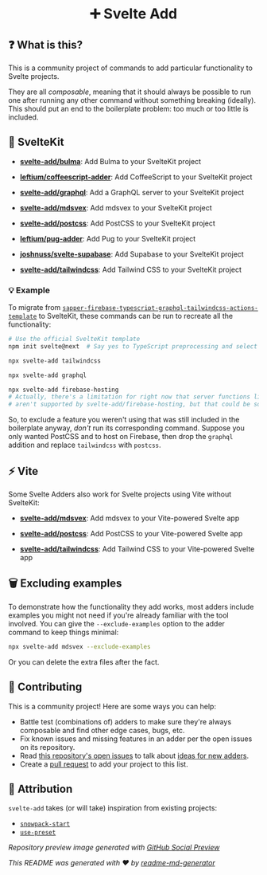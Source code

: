 <h1 align="center">➕ Svelte Add</h1>

## ❓ What is this?

This is a community project of commands to add particular functionality to Svelte projects.

They are all _composable_, meaning that it should always be possible to run one after running any other command without something breaking (ideally). This should put an end to the boilerplate problem: too much or too little is included.

## 🧰 SvelteKit

- [**svelte-add/bulma**](https://github.com/svelte-add/bulma): Add Bulma to your SvelteKit project

- [**leftium/coffeescript-adder**](https://github.com/Leftium/coffeescript-adder): Add CoffeeScript to your SvelteKit project

- [**svelte-add/graphql**](https://github.com/svelte-add/graphql): Add a GraphQL server to your SvelteKit project

- [**svelte-add/mdsvex**](https://github.com/svelte-add/mdsvex): Add mdsvex to your SvelteKit project

- [**svelte-add/postcss**](https://github.com/svelte-add/postcss): Add PostCSS to your SvelteKit project

- [**leftium/pug-adder**](https://github.com/Leftium/pug-adder): Add Pug to your SvelteKit project

- [**joshnuss/svelte-supabase**](https://github.com/joshnuss/svelte-supabase): Add Supabase to your SvelteKit project

- [**svelte-add/tailwindcss**](https://github.com/svelte-add/tailwindcss): Add Tailwind CSS to your SvelteKit project

### 💡 Example

To migrate from [`sapper-firebase-typescript-graphql-tailwindcss-actions-template`](https://github.com/babichjacob/sapper-firebase-typescript-graphql-tailwindcss-actions-template) to SvelteKit, these commands can be run to recreate all the functionality:

```sh
# Use the official SvelteKit template
npm init svelte@next  # Say yes to TypeScript preprocessing and select plain CSS

npx svelte-add tailwindcss

npx svelte-add graphql

npx svelte-add firebase-hosting
# Actually, there's a limitation for right now that server functions like a GraphQL server
# aren't supported by svelte-add/firebase-hosting, but that could be solved later!
```

So, to exclude a feature you weren't using that was still included in the boilerplate anyway, _don't_ run its corresponding command. Suppose you only wanted PostCSS and to host on Firebase, then drop the `graphql` addition and replace `tailwindcss` with `postcss`.

## ⚡️ Vite

Some Svelte Adders also work for Svelte projects using Vite without SvelteKit:

- [**svelte-add/mdsvex**](https://github.com/svelte-add/mdsvex): Add mdsvex to your Vite-powered Svelte app

- [**svelte-add/postcss**](https://github.com/svelte-add/postcss): Add PostCSS to your Vite-powered Svelte app

- [**svelte-add/tailwindcss**](https://github.com/svelte-add/tailwindcss): Add Tailwind CSS to your Vite-powered Svelte app


## 🗑 Excluding examples

To demonstrate how the functionality they add works, most adders include examples you might not need if you're already familiar with the tool involved. You can give the `--exclude-examples` option to the adder command to keep things minimal:

```sh
npx svelte-add mdsvex --exclude-examples
```

Or you can delete the extra files after the fact.

## 🎁 Contributing

This is a community project! Here are some ways you can help:

- Battle test (combinations of) adders to make sure they're always composable and find other edge cases, bugs, etc.
- Fix known issues and missing features in an adder per the open issues on its repository.
- Read [this repository's open issues](https://github.com/svelte-add/svelte-add/issues) to talk about [ideas for new adders](https://github.com/svelte-add/svelte-add/issues?q=is%3Aissue+is%3Aopen+label%3A%22make+a+new+adder%22).
- Create a [pull request](https://github.com/svelte-add/svelte-add/pulls) to add your project to this list.

## 🙏 Attribution
`svelte-add` takes (or will take) inspiration from existing projects:
* [`snowpack-start`](https://github.com/awu43/snowpack-start)
* [`use-preset`](https://usepreset.dev/)

_Repository preview image generated with [GitHub Social Preview](https://social-preview.pqt.dev/)_

_This README was generated with ❤️ by [readme-md-generator](https://github.com/kefranabg/readme-md-generator)_
